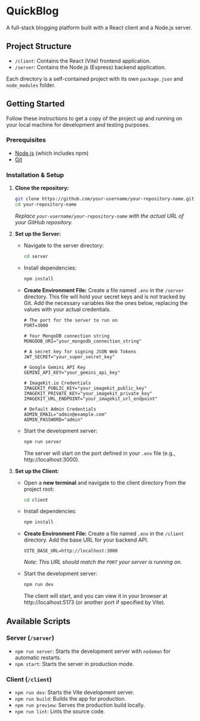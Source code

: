 # QuickBlog

A full-stack blogging platform built with a React client and a Node.js server.

## Project Structure

- `/client`: Contains the React (Vite) frontend application.
- `/server`: Contains the Node.js (Express) backend application.

Each directory is a self-contained project with its own `package.json` and `node_modules` folder.

## Getting Started

Follow these instructions to get a copy of the project up and running on your local machine for development and testing purposes.

### Prerequisites

- [Node.js](https://nodejs.org/) (which includes npm)
- [Git](https://git-scm.com/)

### Installation & Setup

1.  **Clone the repository:**

    ```sh
    git clone https://github.com/your-username/your-repository-name.git
    cd your-repository-name
    ```

    _Replace `your-username/your-repository-name` with the actual URL of your GitHub repository._

2.  **Set up the Server:**

    - Navigate to the server directory:
      ```sh
      cd server
      ```
    - Install dependencies:
      ```sh
      npm install
      ```
    - **Create Environment File:** Create a file named `.env` in the `/server` directory. This file will hold your secret keys and is not tracked by Git. Add the necessary variables like the ones below, replacing the values with your actual credentials.

      ```env
      # The port for the server to run on
      PORT=3000

      # Your MongoDB connection string
      MONGODB_URI="your_mongodb_connection_string"

      # A secret key for signing JSON Web Tokens
      JWT_SECRET="your_super_secret_key"

      # Google Gemini API Key
      GEMINI_API_KEY="your_gemini_api_key"

      # ImageKit.io Credentials
      IMAGEKIT_PUBLIC_KEY="your_imagekit_public_key"
      IMAGEKIT_PRIVATE_KEY="your_imagekit_private_key"
      IMAGEKIT_URL_ENDPOINT="your_imagekit_url_endpoint"

      # Default Admin Credentials
      ADMIN_EMAIL="admin@example.com"
      ADMIN_PASSWORD="admin"
      ```

    - Start the development server:
      ```sh
      npm run server
      ```
      The server will start on the port defined in your `.env` file (e.g., http://localhost:3000).

3.  **Set up the Client:**

    - Open a **new terminal** and navigate to the client directory from the project root:
      ```sh
      cd client
      ```
    - Install dependencies:
      ```sh
      npm install
      ```
    - **Create Environment File:** Create a file named `.env` in the `/client` directory. Add the base URL for your backend API.

      ```env
      VITE_BASE_URL=http://localhost:3000
      ```

      _Note: This URL should match the `PORT` your server is running on._

    - Start the development server:
      ```sh
      npm run dev
      ```
      The client will start, and you can view it in your browser at http://localhost:5173 (or another port if specified by Vite).

## Available Scripts

### Server (`/server`)

- `npm run server`: Starts the development server with `nodemon` for automatic restarts.
- `npm start`: Starts the server in production mode.

### Client (`/client`)

- `npm run dev`: Starts the Vite development server.
- `npm run build`: Builds the app for production.
- `npm run preview`: Serves the production build locally.
- `npm run lint`: Lints the source code.

